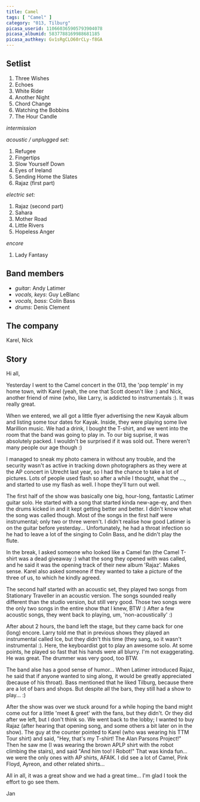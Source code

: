 ```yaml
---
title: Camel
tags: [ "Camel" ]
category: "013, Tilburg"
picasa_userid: 110660365905793904078
picasa_albumid: 5837788169988681185
picasa_authkey: Gv1sRgCLO60rCLy-f8GA
---
```

Setlist
-------
1. Three Wishes
1. Echoes
1. White Rider
1. Another Night
1. Chord Change
1. Watching the Bobbins
1. The Hour Candle

_intermission_

_acoustic / unplugged set:_

1. Refugee
1. Fingertips
1. Slow Yourself Down
1. Eyes of Ireland
1. Sending Home the Slates
1. Rajaz (first part)

_electric set:_

1. Rajaz (second part)
1. Sahara
1. Mother Road
1. Little Rivers
1. Hopeless Anger

_encore_

1. Lady Fantasy

Band members
------------
* _guitar_: Andy Latimer
* _vocals, keys_: Guy LeBlanc
* _vocals, bass_: Colin Bass
* _drums_: Denis Clement

The company
-----------
Karel, Nick

Story
-----
Hi all,

Yesterday I went to the Camel concert in the 013, the 'pop temple' in my home town, with Karel (yeah, the one that Scott doesn't like :) and Nick, another friend of mine (who, like Larry, is addicted to instrumentals :). It was really great.

When we entered, we all got a little flyer advertising the new Kayak album and listing some tour dates for Kayak. Inside, they were playing some live Marillion music. We had a drink, I bought the T-shirt, and we went into the room that the band was going to play in. To our big suprise, it was absolutely packed. I wouldn't be surprised if it was sold out. There weren't many people our age though :)

I managed to sneak my photo camera in without any trouble, and the security wasn't as active in tracking down photographers as they were at the AP concert in Utrecht last year, so I had the chance to take a lot of pictures. Lots of people used flash so after a while I thought, what the ..., and started to use my flash as well. I hope they'll turn out well.

The first half of the show was basically one big, hour-long, fantastic Latimer guitar solo. He started with a song that started kinda new-age-ey, and then the drums kicked in and it kept getting better and better. I didn't know what the song was called though. Most of the songs in the first half were instrumental; only two or three weren't. I didn't realise how good Latimer is on the guitar before yesterday... Unfortunately, he had a throat infection so he had to leave a lot of the singing to Colin Bass, and he didn't play the flute.

In the break, I asked someone who looked like a Camel fan (the Camel T-shirt was a dead giveaway :) what the song they opened with was called, and he said it was the opening track of their new album 'Rajaz'. Makes sense. Karel also asked someone if they wanted to take a picture of the three of us, to which he kindly agreed.

The second half started with an acoustic set, they played two songs from Stationary Traveller in an acoustic version. The songs sounded really different than the studio version, but still very good. Those two songs were the only two songs in the entire show that I knew, BTW :) After a few acoustic songs, they went back to playing, um, 'non-acoustically' :)

After about 2 hours, the band left the stage, but they came back for one (long) encore. Larry told me that in previous shows they played an instrumental called Ice, but they didn't this time (they sang, so it wasn't instrumental :). Here, the keyboardist got to play an awesome solo. At some points, he played so fast that his hands were all blurry. I'm not exaggerating. He was great. The drummer was very good, too BTW.

The band alse has a good sense of humor... When Latimer introduced Rajaz, he said that if anyone wanted to sing along, it would be greatly appreciated (because of his throat). Bass mentioned that he liked Tilburg, because there are a lot of bars and shops. But despite all the bars, they still had a show to play... :)

After the show was over we stuck around for a while hoping the band might come out for a little 'meet & greet' with the fans, but they didn't. Or they did after we left, but I don't think so. We went back to the lobby; I wanted to buy Rajaz (after hearing that opening song, and some others a bit later on in the show). The guy at the counter pointed to Karel (who was wearing his TTM Tour shirt) and said, "Hey, that's my T-shirt! The Alan Parsons Project!" Then he saw me (I was wearing the brown APLP shirt with the robot climbing the stairs), and said "And him too! I Robot!" That was kinda fun... we were the only ones with AP shirts, AFAIK. I did see a lot of Camel, Pink Floyd, Ayreon, and other related shirts...

All in all, it was a great show and we had a great time... I'm glad I took the effort to go see them.

Jan
